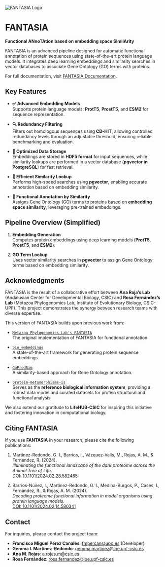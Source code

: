 ![FANTASIA Logo](docs/source/_static/FANTASIA.png)

# FANTASIA

**Functional ANnoTAtion based on embedding space SImilArity**

FANTASIA is an advanced pipeline designed for automatic functional annotation of protein sequences using state-of-the-art protein language models. It integrates deep learning embeddings and similarity searches in vector databases to associate Gene Ontology (GO) terms with proteins.

For full documentation, visit [FANTASIA Documentation](https://fantasia.readthedocs.io/en/latest/).

## Key Features

- **✅ Advanced Embedding Models**  
  Supports protein language models: **ProtT5**, **ProstT5**, and **ESM2** for sequence representation.

- **🔍 Redundancy Filtering**  
  Filters out homologous sequences using **CD-HIT**, allowing controlled redundancy levels through an adjustable threshold, ensuring reliable benchmarking and evaluation.

- **💾 Optimized Data Storage**  
  Embeddings are stored in **HDF5 format** for input sequences, while similarity lookups are performed in a vector database (**pgvector in PostgreSQL**) for fast retrieval.

- **🚀 Efficient Similarity Lookup**  
  Performs high-speed searches using **pgvector**, enabling accurate annotation based on embedding similarity.

- **🔬 Functional Annotation by Similarity**  
  Assigns Gene Ontology (GO) terms to proteins based on **embedding space similarity**, leveraging pre-trained embeddings.

## Pipeline Overview (Simplified)

1. **Embedding Generation**  
   Computes protein embeddings using deep learning models (**ProtT5**, **ProstT5**, and **ESM2**).

2. **GO Term Lookup**  
   Uses vector similarity searches in **pgvector** to assign Gene Ontology terms based on embedding similarity.

## Acknowledgments

FANTASIA is the result of a collaborative effort between **Ana Roja’s Lab** (Andalusian Center for Developmental Biology, CSIC) and **Rosa Fernández’s Lab** (Metazoa Phylogenomics Lab, Institute of Evolutionary Biology, CSIC-UPF). This project demonstrates the synergy between research teams with diverse expertise.

This version of FANTASIA builds upon previous work from:

- [`Metazoa Phylogenomics Lab's FANTASIA`](https://github.com/MetazoaPhylogenomicsLab/FANTASIA)  
  The original implementation of FANTASIA for functional annotation.

- [`bio_embeddings`](https://github.com/sacdallago/bio_embeddings)  
  A state-of-the-art framework for generating protein sequence embeddings.

- [`GoPredSim`](https://github.com/Rostlab/goPredSim)  
  A similarity-based approach for Gene Ontology annotation.

- [`protein-metamorphisms-is`](https://github.com/CBBIO/protein-metamorphisms-is)  
  Serves as the **reference biological information system**, providing a robust data model and curated datasets for protein structural and functional analysis.

We also extend our gratitude to **LifeHUB-CSIC** for inspiring this initiative and fostering innovation in computational biology.

## Citing FANTASIA

If you use **FANTASIA** in your research, please cite the following publications:

1. Martínez-Redondo, G. I., Barrios, I., Vázquez-Valls, M., Rojas, A. M., & Fernández, R. (2024).  
   *Illuminating the functional landscape of the dark proteome across the Animal Tree of Life.*  
   [DOI: 10.1101/2024.02.28.582465](https://doi.org/10.1101/2024.02.28.582465)

2. Barrios-Núñez, I., Martínez-Redondo, G. I., Medina-Burgos, P., Cases, I., Fernández, R., & Rojas, A. M. (2024).  
   *Decoding proteome functional information in model organisms using protein language models.*  
   [DOI: 10.1101/2024.02.14.580341](https://doi.org/10.1101/2024.02.14.580341)

## Contact

For inquiries, please contact the project team:

- **Francisco Miguel Pérez Canales**: [fmpercan@upo.es](mailto:fmpercan@upo.es) (Developer)
- **Gemma I. Martínez-Redondo**: [gemma.martinez@ibe.upf-csic.es](mailto:gemma.martinez@ibe.upf-csic.es)
- **Ana M. Rojas**: [a.rojas.m@csic.es](mailto:a.rojas.m@csic.es)
- **Rosa Fernández**: [rosa.fernandez@ibe.upf-csic.es](mailto:rosa.fernandez@ibe.upf-csic.es)
